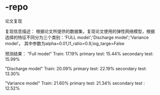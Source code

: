 # -repo
论文复现


复现信息描述：
根据论文所提供的数据集，复现论文使用的弹性网络模型，根据选择的特征不同分为三个类别：’FULL model';'Discharge model';'Variance model'。
其中参数为alpha=0.01,l1_ratio=0.9,log_targe=False

预测结果：
”Full model"
Train: 17.19%
primary test: 15.44%
secondary test: 15.99%

"Discharge model"
Train: 20.09%
primary test: 22.19%
secondary test: 13.30%

"Variance model"
Train: 21.60%
primary test: 21.34%
secondary test : 12.52%
